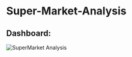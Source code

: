# Super-Market-Analysis
## Dashboard:
![SuperMarket Analysis](https://github.com/Mcraze/Super-Market-Analysis/assets/84672998/b0f63e9e-9a67-417c-97f2-2d028de57ca1)
